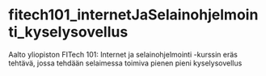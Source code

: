 # fitech101_internetJaSelainohjelmointi_kyselysovellus
Aalto yliopiston FITech 101: Internet ja selainohjelmointi -kurssin eräs tehtävä, jossa tehdään selaimessa toimiva pienen pieni kyselysovellus
